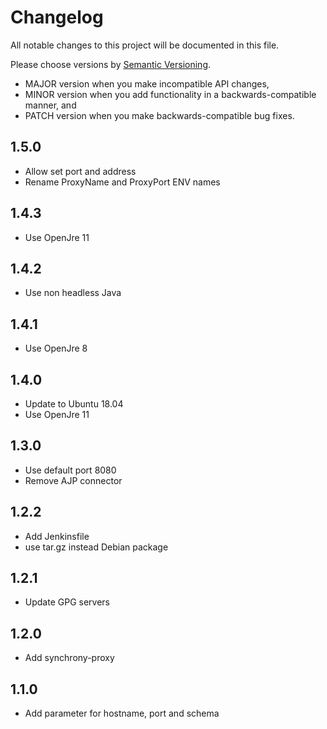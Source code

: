 # Changelog

All notable changes to this project will be documented in this file.

Please choose versions by [Semantic Versioning](http://semver.org/).

* MAJOR version when you make incompatible API changes,
* MINOR version when you add functionality in a backwards-compatible manner, and
* PATCH version when you make backwards-compatible bug fixes.

## 1.5.0

* Allow set port and address
* Rename ProxyName and ProxyPort ENV names

## 1.4.3

* Use OpenJre 11

## 1.4.2

* Use non headless Java

## 1.4.1

* Use OpenJre 8

## 1.4.0

* Update to Ubuntu 18.04
* Use OpenJre 11

## 1.3.0

* Use default port 8080
* Remove AJP connector

## 1.2.2

* Add Jenkinsfile
* use tar.gz instead Debian package

## 1.2.1

* Update GPG servers

## 1.2.0

* Add synchrony-proxy

## 1.1.0

* Add parameter for hostname, port and schema
